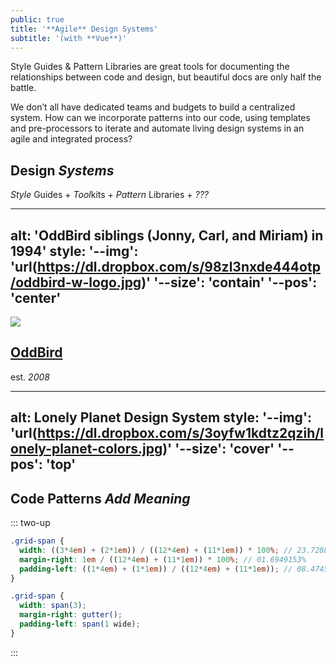 ```yaml
---
public: true
title: '**Agile** Design Systems'
subtitle: '(with **Vue**)'
---
```


Style Guides & Pattern Libraries
are great tools for documenting
the relationships between code and design,
but beautiful docs are only half the battle.

<!-- more -->

We don’t all have dedicated teams and budgets
to build a centralized system.
How can we incorporate patterns into our code,
using templates and pre-processors to iterate and automate
living design systems in an agile and integrated process?

<!-- slide -->

## Design *Systems*
*Style* Guides + *Tool*kits + *Pattern* Libraries + *???*

<!-- slide -->

---
alt: 'OddBird siblings (Jonny, Carl, and Miriam) in 1994'
style:
  '--img': 'url(https://dl.dropbox.com/s/98zl3nxde444otp/oddbird-w-logo.jpg)'
  '--size': 'contain'
  '--pos': 'center'
---

<!-- slide -->

![](https://dl.dropbox.com/s/76e55964w8nvx3y/oddbird.png)

## [OddBird](http://oddbird.net)
est. *2008*

<!-- slide -->

---
alt: Lonely Planet Design System
style:
  '--img': 'url(https://dl.dropbox.com/s/3oyfw1kdtz2qzih/lonely-planet-colors.jpg)'
  '--size': 'cover'
  '--pos': 'top'
---

<!-- slide -->

## Code Patterns *Add Meaning*

::: two-up
```scss
.grid-span {
  width: ((3*4em) + (2*1em)) / ((12*4em) + (11*1em)) * 100%; // 23.7288136%
  margin-right: 1em / ((12*4em) + (11*1em)) * 100%; // 01.6949153%
  padding-left: ((1*4em) + (1*1em)) / ((12*4em) + (11*1em)); // 08.4745763%
}
```

```scss
.grid-span {
  width: span(3);
  margin-right: gutter();
  padding-left: span(1 wide);
}
```
:::
